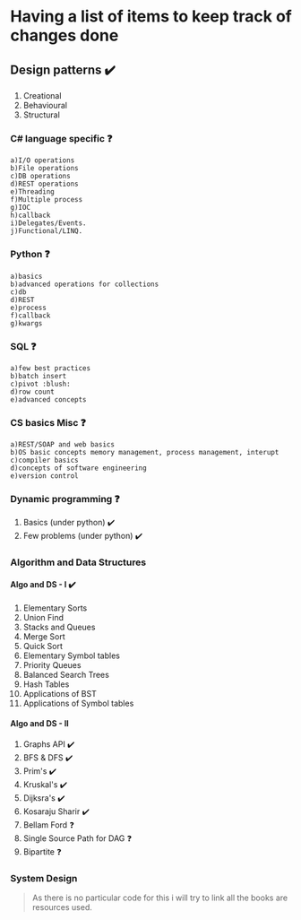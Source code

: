 # Having a list of items to keep track of changes done
## Design patterns :heavy_check_mark:
1. Creational  
2. Behavioural
3. Structural  
### C# language specific :question:
	a)I/O operations
	b)File operations
	c)DB operations
	d)REST operations
	e)Threading
	f)Multiple process
	g)IOC
	h)callback
	i)Delegates/Events.
	j)Functional/LINQ. 	
### Python :question:
	a)basics
	b)advanced operations for collections
	c)db
	d)REST
	e)process
	f)callback
	g)kwargs
### SQL	:question:
	a)few best practices
	b)batch insert
	c)pivot :blush:
	d)row count
	e)advanced concepts
### CS basics Misc :question:
	a)REST/SOAP and web basics
	b)OS basic concepts memory management, process management, interupt
	c)compiler basics
	d)concepts of software engineering
	e)version control
### Dynamic programming :question:
1. Basics  (under python) :heavy_check_mark:
2. Few problems (under python) :heavy_check_mark:

### Algorithm and Data Structures
#### Algo and DS - I :heavy_check_mark:
1. Elementary Sorts 
2. Union Find 
3. Stacks and Queues 
4. Merge Sort
5. Quick Sort 
6. Elementary Symbol tables
7. Priority Queues
8. Balanced Search Trees
9. Hash Tables
10. Applications of BST
11. Applications of Symbol tables
#### Algo and DS - II 
1. Graphs API :heavy_check_mark:
2. BFS & DFS :heavy_check_mark:
3. Prim's :heavy_check_mark:
4. Kruskal's :heavy_check_mark:
5. Dijksra's :heavy_check_mark:
6. Kosaraju Sharir :heavy_check_mark:
7. Bellam Ford :question:
8. Single Source Path for DAG :question:
9. Bipartite :question:

### System Design
> As there is no particular code for this i will try to link all the books are resources used.
